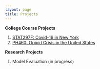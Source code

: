 ```yaml
---
layout: page
title: Projects
---
```


**College Course Projects**
1. [STAT297F: Covid-19 in New York](297F_presentation.pdf)
2. [PH460: Opioid Crisis in the United States](PH460_Final_Project.pdf)

**Research Projects**
1. Model Evaluation (in progress)
 
